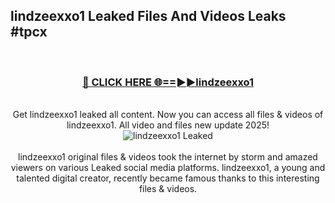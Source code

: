 ## lindzeexxo1 Leaked Files And Videos Leaks #tpcx
<br>
<div align="center">
<h3><a href="https://watchclip.my.id/lindzeexxo1" rel="nofollow">🔴 CLICK HERE 🌐==►►lindzeexxo1</a></h3>
<br>
Get lindzeexxo1 leaked all content. Now you can access all files & videos of lindzeexxo1. All video and files new update 2025!
<br>
<a href="https://watchclip.my.id/lindzeexxo1" rel="nofollow" data-target="animated-image.originalLink"><img src="https://i.ibb.co.com/WyWwxjT/player-gif2.gif" alt="lindzeexxo1 Leaked" style="max-width: 100%; display: inline-block;" data-target="animated-image.originalImage"></a>
<br><br>
lindzeexxo1 original files & videos took the internet by storm and amazed viewers on various Leaked social media platforms. lindzeexxo1, a young and talented digital creator, recently became famous thanks to this interesting files & videos.
</div>
<br>